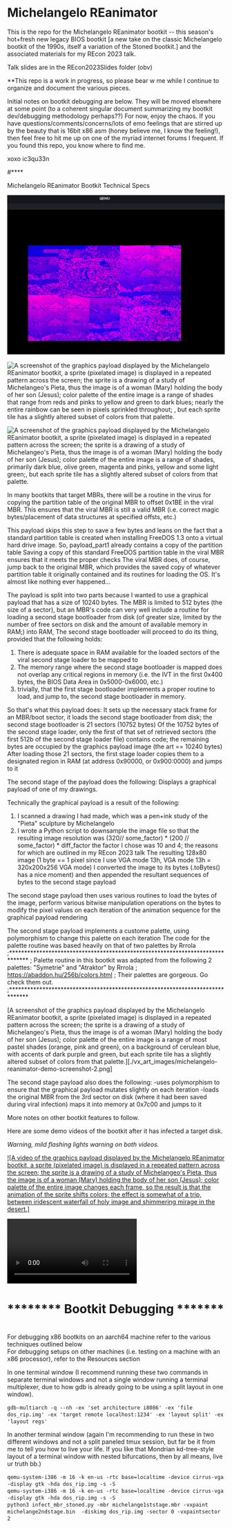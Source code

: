# Michelangelo REanimator

This is the repo for the Michelangelo REanimator bootkit -- this season's hot+fresh new legacy BIOS bootkit 
[a new take on the classic Michelangelo bootkit of the 1990s, itself a variation of the Stoned bootkit.]
and the associated materials for my REcon 2023 talk.

Talk slides are in the REcon2023Slides folder (obv)

**This repo is a work in progress, so please bear w me while I continue to organize and document the various pieces.

Initial notes on bootkit debugging are below.
They will be moved elsewhere at some point 
(to a coherent singular document summarizing my bootkit dev/debugging methodology perhaps??)
For now, enjoy the chaos. 
If you have questions/comments/concerns/lots of emo feelings that are stirred up by the beauty that is 16bit x86 asm 
(honey believe me, I know the feeling!), then feel free to hit me up on one of the myriad internet forums I frequent.
If you found this repo, you know where to find me.


xoxo
ic3qu33n

#****

Michelangelo REanimator
Bootkit Technical Specs

![A screenshot of the graphics payload displayed by the Michelangelo REanimator bootkit, a sprite (pixelated image) is displayed in a repeated pattern across the screen; the sprite is a drawing of a study of Michelangeo's Pieta, thus the image is of a woman (Mary) holding the body of her son (Jesus); color palette of the entire image is a range of pinks and blues, but each sprite tile has a slightly altered subset of colors from that palette.](./vx_art_images/michelangelo-reanimator-demo-screenshot-3.png)


![A screenshot of the graphics payload displayed by the Michelangelo REanimator bootkit, a sprite (pixelated image) is displayed in a repeated pattern across the screen; the sprite is a drawing of a study of Michelangeo's Pieta, thus the image is of a woman (Mary) holding the body of her son (Jesus); color palette of the entire image is a range of shades that range from reds and pinks to yellow and green to dark blues; nearly the entire rainbow can be seen in pixels sprinkled throughout; , but each sprite tile has a slightly altered subset of colors from that palette.](./vx_art_images/michelangelo-reanimator-demo-screenshot-0.png)


![A screenshot of the graphics payload displayed by the Michelangelo REanimator bootkit, a sprite (pixelated image) is displayed in a repeated pattern across the screen; the sprite is a drawing of a study of Michelangeo's Pieta, thus the image is of a woman (Mary) holding the body of her son (Jesus); color palette of the entire image is a range of shades, primarily dark blue, olive green, magenta and pinks, yellow and some light green;, but each sprite tile has a slightly altered subset of colors from that palette.](./vx_art_images/michelangelo-reanimator-demo-screenshot-1.png)

In many bootkits that target MBRs, there will be a routine in the virus for copying the partition table
of the original MBR to offset 0x1BE in the viral MBR. This ensures  that the viral MBR is still a valid MBR
(i.e. correct magic bytes/placement of data structures at specified offsts, etc.) 

This payload skips this step to save a few bytes and leans on the fact that 
a standard partition table is created when installing FreeDOS 1.3 onto a virtual hard drive image.
So, payload_part1 already contains a copy of the partition table
Saving a copy of this standard FreeDOS partition table in the viral MBR ensures that it meets the proper checks
The viral MBR does, of course, jump back to the original MBR, which provides the saved copy 
of whatever partition table it originally contained and its routines for loading the OS.
It's almost like nothing ever happened...
 


The payload is split into two parts because I wanted to use a graphical payload that has 
a size of 10240 bytes. The MBR is limited to 512 bytes (the size of a sector), but an MBR's code
can very well include a routine for loading a second stage bootloader from disk (of greater size,
limited by the number of free sectors on disk and the amount of available memory in RAM;) into RAM,
The second stage bootloader will proceed to do its thing, provided that the following holds:
1. There is adequate space in RAM available for the loaded sectors of the viral second stage loader
to be mapped to 
2. The memory range where the second stage bootloader is mapped does not overlap any critical regions
in memory (i.e. the IVT in the first 0x400 bytes, the BIOS Data Area in 0x5000-0x6000, etc.)
3. trivially, that the first stage bootloader implements a proper routine to load, and jump to, 
the second stage bootloader in memory.

So that's what this payload does:
It sets up the necessary stack frame for an MBR/boot sector, 
it loads the second stage bootloader from disk; the second stage bootloader is 21 sectors (10752 bytes)
Of the 10752 bytes of the second stage loader, only the first of that set of retrieved sectors 
(the first 512b of the second stage loader file)  contains code; 
the remaining bytes are occupied by the graphics payload image (the art == 10240 bytes)
After loading those 21 sectors, the first stage loader copies them to a designated region in RAM 
(at address 0x90000, or 0x900:0000) and jumps to it

The second stage of the payload does the following:
Displays a graphical payload of one of my drawings. 

Technically the graphical payload is a result of the following:
1. I scanned a drawing I had made, which was a pen+ink study of the "Pieta" sculpture by Michelangelo
2. I wrote a Python script to downsample the image file so that the resulting image resolution 
was (320// some_factor) * (200 // some_factor) * diff_factor
the factor I chose was 10 and 4; the reasons for which are outlined in my REcon 2023 talk
The resulting 128x80 image (1 byte == 1 pixel since I use VGA mode 13h, 
VGA mode 13h = 320x200x256 VGA mode)
I converted the image to its bytes (.toBytes() has a nice moment) and then appended the
resultant sequences of bytes to the second stage payload

The second stage payload then uses various routines to load the bytes of the image,
perform various bitwise manipulation operations on the bytes to modify the pixel values
on each iteration of the animation sequence for the graphical payload rendering

The second stage payload implements a custome palette, using polymorphism to change this palette on each iteration
The code for the palette routine was based heavily on that of two palettes by Rrrola 
;******************************************************************************
;	Palette routine in this bootkit was adapted from the following 2 palettes:
	"Symetrie" and "Atraktor" by Rrrola
;	 https://abaddon.hu/256b/colors.html 
;	Their palettes are gorgeous. Go check them out.
;******************************************************************************



[A screenshot of the graphics payload displayed by the Michelangelo REanimator bootkit, a sprite (pixelated image) is displayed in a repeated pattern across the screen; the sprite is a drawing of a study of Michelangeo's Pieta, thus the image is of a woman (Mary) holding the body of her son (Jesus); color palette of the entire image is a range of most pastel shades (orange, pink and green), on a background of cerulean blue, with accents of dark purple and green, but each sprite tile has a slightly altered subset of colors from that palette.][./vx_art_images/michelangelo-reanimator-demo-screenshot-2.png]

The second stage payload also does the following:
-uses polymorphism to ensure that the graphical payload mutates slightly on each iteration
-loads the original MBR from the 3rd sector on disk (where it had been saved during viral infection)
maps it into memory at 0x7c00  and jumps to it


More notes on other bootkit features to follow.

Here are some demo videos of the bootkit after it has infected a target disk.

*Warning, mild flashing lights warning on both videos.*


[![A video of the graphics payload displayed by the Michelangelo REanimator bootkit, a sprite (pixelated image) is displayed in a repeated pattern across the screen; the sprite is a drawing of a study of Michelangeo's Pieta, thus the image is of a woman (Mary) holding the body of her son (Jesus); color palette of the entire image changes each frame, so the result is that the animation of the sprite shifts colors; the effect is somewhat of a trip, between iridescent waterfall of holy image and shimmering mirage in the desert.]](./vx_art_images/michelangelo-reanimator-demo-vid-0-480p.mov)

![A video of the graphics payload displayed by the Michelangelo REanimator bootkit, a sprite (pixelated image) is displayed in a repeated pattern across the screen; the sprite is a drawing of a study of Michelangeo's Pieta, thus the image is of a woman (Mary) holding the body of her son (Jesus); color palette of the entire image changes each frame, so the result is that the animation of the sprite shifts colors; the effect is somewhat of a trip, between iridescent waterfall of holy image and shimmering mirage in the desert.](./vx_art_images/michelangelo-reanimator-demo-vid-1.mov)




# ******** Bootkit Debugging ******* #
# 
#

For debugging x86 bootkits on an aarch64 machine refer to the various techniques outlined below  
For debugging setups on other machines (i.e. testing on a machine with an x86 processor), refer to the Resources section  
  
In one terminal window (I recommend running these two commands in separate terminal windows and not a single window running
a terminal multiplexer, due to how gdb is already going to be using a split layout in one window).   
```
gdb-multiarch -q --nh -ex 'set architecture i8086' -ex 'file dos_rip.img' -ex 'target remote localhost:1234' -ex 'layout split' -ex 'layout regs'  
```  
  
In another terminal window (again I'm recommending to run these in two different windows and not a split paneled tmux session,
but far be it from me to tell you how to live your life. If you like that Mondrian kd-tree-style layout of a terminal window
with nested bifurcations, then by all means, live ur truth bb.)  

```  
qemu-system-i386 -m 16 -k en-us -rtc base=localtime -device cirrus-vga -display gtk -hda dos_rip.img -s -S   
qemu-system-i386 -m 16 -k en-us -rtc base=localtime -device cirrus-vga -display gtk -hda dos_rip.img -s -S   
python3 infect_mbr_stoned.py -mbr michelange1ststage.mbr -vxpaint michelange2ndstage.bin  -diskimg dos_rip.img -sector 0 -vxpaintsector 2   
```
